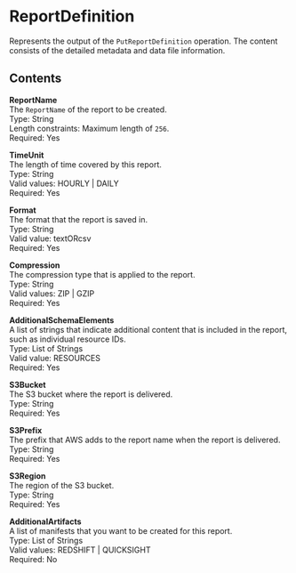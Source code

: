 # ReportDefinition<a name="report-definition"></a>

Represents the output of the `PutReportDefinition` operation\. The content consists of the detailed metadata and data file information\.

## Contents<a name="data-type-report-contents"></a>

**ReportName**  
The `ReportName` of the report to be created\.  
Type: String  
Length constraints: Maximum length of `256`\.  
Required: Yes

**TimeUnit**  
The length of time covered by this report\.  
Type: String  
Valid values: HOURLY \| DAILY   
Required: Yes

**Format**  
The format that the report is saved in\.  
Type: String  
Valid value: textORcsv   
Required: Yes

**Compression**  
The compression type that is applied to the report\.  
Type: String  
Valid values: ZIP \| GZIP   
Required: Yes

**AdditionalSchemaElements**  
A list of strings that indicate additional content that is included in the report, such as individual resource IDs\.  
Type: List of Strings  
Valid value: RESOURCES   
Required: Yes

**S3Bucket**  
The S3 bucket where the report is delivered\.  
Type: String  
Required: Yes

**S3Prefix**  
The prefix that AWS adds to the report name when the report is delivered\.  
Type: String  
Required: Yes

**S3Region**  
The region of the S3 bucket\.  
Type: String  
Required: Yes

**AdditionalArtifacts**  
A list of manifests that you want to be created for this report\.  
Type: List of Strings  
Valid values: REDSHIFT \| QUICKSIGHT   
Required: No